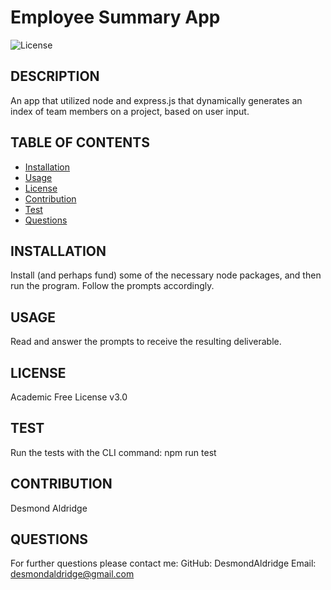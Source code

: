 # Employee Summary App 
  ![License](https://img.shields.io/badge/LICENSE-Academic%20Free%20License%20v3.0-blue)

  ## DESCRIPTION
  An app that utilized node and express.js that dynamically generates an index of team members on a project, based on user input.

  ## TABLE OF CONTENTS
  - [Installation](#installation)
  - [Usage](#usage)
  - [License](#license)
  - [Contribution](#contribution)
  - [Test](#test)
  - [Questions](#questions)

  ## INSTALLATION
  Install (and perhaps fund) some of the necessary node packages, and then run the program. Follow the prompts accordingly.

  ## USAGE
  Read and answer the prompts to receive the resulting deliverable.

  ## LICENSE
  Academic Free License v3.0

  ## TEST
  Run the tests with the CLI command: npm run test

  ## CONTRIBUTION
  Desmond Aldridge

  ## QUESTIONS
  For further questions please contact me: 
  GitHub: DesmondAldridge
  Email: desmondaldridge@gmail.com



